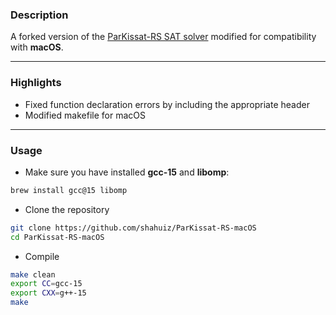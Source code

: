 ### Description

A forked version of the [ParKissat-RS SAT solver](https://github.com/shaowei-cai-group/ParKissat-RS) modified for compatibility with **macOS**. 

---

### Highlights

- Fixed function declaration errors by including the appropriate header
- Modified makefile for macOS

---

### Usage

- Make sure you have installed **gcc-15** and **libomp**:

```bash
brew install gcc@15 libomp
```

- Clone the repository

```bash
git clone https://github.com/shahuiz/ParKissat-RS-macOS
cd ParKissat-RS-macOS
```

- Compile

```bash
make clean
export CC=gcc-15
export CXX=g++-15
make
```
